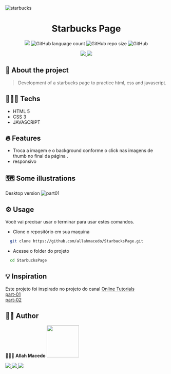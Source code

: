  <!-- image hero -->
 ![starbucks](https://user-images.githubusercontent.com/70299304/157144000-8cc8497c-3bbe-462b-8c45-5be6f6ef74ce.png)
 
 <!-- titulo do projeto -->
<h1 align="center">Starbucks Page</h1>  


<!-- project readme tags -->
<p align="center">
  <!-- status tag -->
  <img src="http://img.shields.io/static/v1?label=STATUS&message=UNDER%20DEVELOPMENT&color=RED&style=for-the-badge"/>

  <!-- languages -->
  <img alt="GitHub language count" src="https://img.shields.io/github/languages/count/AllahMacedo/StarbucksPage?style=for-the-badge">

  <!-- repo size -->
  <img alt="GitHub repo size" src="https://img.shields.io/github/repo-size/AllahMacedo/StarbucksPage?style=for-the-badge">

  <!-- license -->
  <img alt="GitHub" src="https://img.shields.io/github/license/AllahMacedo/StarbucksPage?style=for-the-badge">

  <p align="center">
    <!-- linkedin -->
    <a href="https://www.linkedin.com/in/  allah-macedo-1b3613122//">
     <img src="https://img.shields.io/badge/LinkedIn-0077B5?style=for-the-badge&logo=linkedin&logoColor=white/"/>
    </a>

   <!-- portifolio -->
   <a href="#">
     <img src="https://img.shields.io/badge/Portfolio-%23000000.svg?style=for-the-badge&logo=firefox&logoColor=#FF7139/"/>
   </a> 
  </p>
</p>

## 🎯 About the project

 > Development of a starbucks page to practice html, css and javascript.

## 👨🏻‍💻 Techs  
- HTML 5 
- CSS 3
- JAVASCRIPT

## 🔥 Features  
- Troca a imagem e o background conforme o click nas imagens de thumb no final da página .
- responsivo 

## 🗺 Some illustrations 
 Desktop version
![part01](https://user-images.githubusercontent.com/70299304/159189163-0ada1596-efa9-42b7-a538-4caf60442ce1.gif)

## ⚙️ Usage 
Você vai precisar usar o terminar para usar estes comandos.
 - Clone o repositório em sua maquina
  ```bash
    git clone https://github.com/allahmacedo/StarbucksPage.git
  ```
  - Acesse o folder do projeto
  ```bash 
    cd StarbucksPage
  ```
 
## 💡 Inspiration  
  Este projeto foi inspirado no projeto do canal [
Online Tutorials
](https://www.youtube.com/results?search_query=online+tutorials)<br>
[part-01](https://www.youtube.com/watch?v=91Q6RvKvd7o)<br>
[part-02](https://www.youtube.com/watch?v=HXKNedyDbNE)


## 🥷🏻 Author 
  👨🏻‍💻 **Allah Macedo**
  <img src="https://user-images.githubusercontent.com/70299304/159188968-1007fadc-6f23-4b99-86b5-cb53a8611414.jpg" width ="100px"/>
  <!-- linkedin -->
  <a href="https://www.linkedin.com/in/allah-macedo-1b3613122//">
   <img src="https://img.shields.io/badge/LinkedIn-0077B5?style=for-the-badge&logo=linkedin&logoColor=white/"/>
  </a>

  <!-- portifolio -->
  <a href="#">
   <img src="https://img.shields.io/badge/Portfolio-%23000000.svg?style=for-the-badge&logo=firefox&logoColor=#FF7139/"/>
  </a> 

  <!-- gmail -->
  <a href="mailto: allah.coder@gmail.com">
   <img src="https://img.shields.io/badge/Gmail-D14836?style=for-the-badge&logo=gmail&logoColor=white"/>
  </a>

